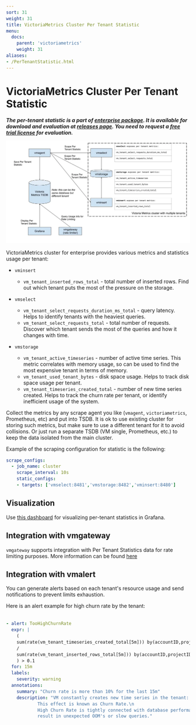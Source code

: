 ```yaml
---
sort: 31
weight: 31
title: VictoriaMetrics Cluster Per Tenant Statistic
menu:
  docs:
    parent: 'victoriametrics'
    weight: 31
aliases:
- /PerTenantStatistic.html
---
```


# VictoriaMetrics Cluster Per Tenant Statistic

***The per-tenant statistic is a part of [enterprise package](https://docs.victoriametrics.com/enterprise.html). It is available for download and evaluation at [releases page](https://github.com/VictoriaMetrics/VictoriaMetrics/releases/latest). You need to request a [free trial license](https://victoriametrics.com/products/enterprise/trial/) for evaluation.***

<img alt="cluster-per-tenant-stat" src="PerTenantStatistic-stats.webp">

VictoriaMetrics cluster for enterprise provides various metrics and statistics usage per tenant:

- `vminsert`
  - `vm_tenant_inserted_rows_total` - total number of inserted rows. Find out which tenant
    puts the most of the pressure on the storage.

- `vmselect`
  - `vm_tenant_select_requests_duration_ms_total` - query latency.
    Helps to identify tenants with the heaviest queries.
  - `vm_tenant_select_requests_total` - total number of requests.
    Discover which tenant sends the most of the queries and how it changes with time.

- `vmstorage`
  - `vm_tenant_active_timeseries` - number of active time series.
    This metric correlates with memory usage, so can be used to find the most expensive
    tenant in terms of memory.
  - `vm_tenant_used_tenant_bytes` - disk space usage. Helps to track disk space usage
    per tenant.
  - `vm_tenant_timeseries_created_total` - number of new time series created. Helps to track
    the churn rate per tenant, or identify inefficient usage of the system.

Collect the metrics by any scrape agent you like (`vmagent`, `victoriametrics`, Prometheus, etc) and put into TSDB.
It is ok to use existing cluster for storing such metrics, but make sure to use a different tenant for it to avoid collisions.
Or just run a separate TSDB (VM single, Prometheus, etc.) to keep the data isolated from the main cluster.

Example of the scraping configuration for statistic is the following:

```yaml
scrape_configs:
  - job_name: cluster
    scrape_interval: 10s
    static_configs:
    - targets: ['vmselect:8481','vmstorage:8482','vminsert:8480']
```

## Visualization

Use [this dashboard](https://grafana.com/grafana/dashboards/16399) for visualizing per-tenant statistics in Grafana.

## Integration with vmgateway

`vmgateway` supports integration with Per Tenant Statistics data for rate limiting purposes.
More information can be found [here](https://docs.victoriametrics.com/vmgateway.html)

## Integration with vmalert

You can generate alerts based on each tenant's resource usage and send notifications
to prevent limits exhaustion.

Here is an alert example for high churn rate by the tenant:

```yaml

- alert: TooHighChurnRate
  expr: |
    (
    sum(rate(vm_tenant_timeseries_created_total[5m])) by(accountID,projectID)
    /
    sum(rate(vm_tenant_inserted_rows_total[5m])) by(accountID,projectID)
    ) > 0.1
  for: 15m
  labels:
    severity: warning
  annotations:
    summary: "Churn rate is more than 10% for the last 15m"
    description: "VM constantly creates new time series in the tenant: {{ $labels.accountID }}:{{ $labels.projectID }}.\n
            This effect is known as Churn Rate.\n
            High Churn Rate is tightly connected with database performance and may
            result in unexpected OOM's or slow queries."
```
